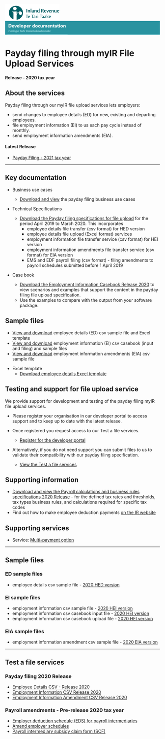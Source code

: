![IRD logo](../../../Images/IRlogo.gif)
![Software Dev](../../../Images/SoftwareDev.png)

# Payday filing through myIR File Upload Services

#### Release - 2020 tax year

## About the services

Payday filing through our myIR file upload services lets employers:
* send changes to employee details (ED) for new, existing and departing employees.
* file employment information (EI) to us each pay cycle instead of monthly.
* send employment information amendments (EIA).

#### Latest Release
* [Payday Filing - 2021 tax year](../../)

-----------------
## Key documentation

- Business use cases
	* [Download and view](Paydayfiling_myIR_Fileupload_business_use_cases_2020.pdf) the payday filing business use cases
	
- Technical Specifications 
	* [Download the Payday filing specifications for file upload](PaydayFilingFileUploadSpecification2020v11.pdf) for the period April 2019 to March 2020. This incorporates
		* employee details file transfer (csv format) for HED version
		* employee details file upload (Excel format) services 
		* employment information file transfer service (csv format) for HEI version
		* employment information amendments file transfer service (csv format) for EIA version
		* EMS and EDF payroll filing (csv format) - filing amendments to payroll schedules submitted before 1 April 2019
		
- Case book
    * [Download the Employment Information Casebook Release 2020](PaydaySoftwareDevelopersCasebook2020v12.pdf) to view scenarios and examples that support the content in the payday filing file upload specification. 
	* Use the examples to compare with the output from your software package.
	
## Sample files
* [View and download](#ED-sample-files) employee details (ED) csv sample file and Excel template
* [View and download](#EI-sample-files) employment information (EI) csv casebook (input and filing) and sample files
* [View and download](#EIA-sample-files) employment information amendments (EIA) csv sample file
	
- Excel template
	* [Download employee details Excel template](New-and-departing-employee-details-template_R2020.xlsx)
	
## Testing and support for file upload service

We provide support for development and testing of the payday filing myIR file upload services.

* Please register your organisation in our developer portal to access support and to keep up to date with the latest release.
* Once registered you request access to our Test a file services.

	* [Register for the developer portal](https://developerportal.ird.govt.nz/?Link=SIGNUP)

* Alternatively, if you do not need support you can submit files to us to validate their compatibility with our payday filing specification.

	* [View the Test a file services](#Test-a-file-services)

## Supporting information

* [Download and view the Payroll calculations and business rules specifications 2020 Release](Payroll_calculations_business_rules_specifications_2020_V1.3.pdf) - for the defined tax rates and thresholds, tax types business rules, and calculations required for specific tax codes
* Find out how to make employee deduction payments [on the IR website](https://www.ird.govt.nz/employing-staff/payday-filing)

## Supporting services

* Service: [Multi-payment option](../Service%20-%20Multi-Payment%20ption/)

----
## Sample files

### ED sample files

* employee details csv sample file - [2020 HED version](./Sample%20files/ED_Test_HED_2020_example.csv)

### EI sample files

* employment information csv sample file - [2020 HEI version](./Sample%20files/EI_Test_HEI_2020_example.csv)
* employment information csv casebook input file - [2020 HEI version](./Sample%20files/Casebook_EI_Input_HEI_2020_v11.csv)
* employment information csv casebook upload file - [2020 HEI version](./Sample%20files/Casebook_EI_Upload_HEI_2020_v12.csv)

	
### EIA sample files

* employment information amendment csv sample file - [2020 EIA version](./Sample%20files/EIA_Test_EIA_2020_example.csv)

----
## Test a file services

### Payday filing 2020 Release

* <a href="https://myir.ird.govt.nz/eservices/home?link=TSTEMP" target="_blank">Employee Details CSV - Release 2020</a>
* <a href="https://myir.ird.govt.nz/eservices/home?link=PSOEITEST" target="_blank">Employment Information CSV Release 2020</a>
* <a href="https://myir.ird.govt.nz/eservices/home?link=PSOEIATEST" target="_blank">Employment Information Amendment CSV Release 2020</a>

### Payroll amendments - Pre-release 2020 tax year

* <a href="https://myir.ird.govt.nz/eservices/home/?Link=PSOEPSTEST" target="_blank">Employer deduction schedule (EDS) for payroll intermediaries</a>
* <a href="https://myir.ird.govt.nz/eservices/home?link=PSOEASTEST" target="_blank">Amend employer schedules</a>
* <a href="https://myir.ird.govt.nz/eservices/home/?Link=PRSSCFTEST" target="_blank">Payroll intermediary subsidy claim form (SCF)</a>